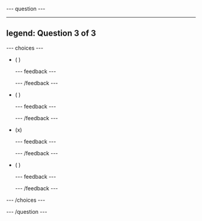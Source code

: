 \--- question ---

***

## legend: Question 3 of 3

\--- choices ---

- ( )

  \--- feedback ---

  \--- /feedback ---

- ( )

  \--- feedback ---

  \--- /feedback ---

- (x)

  \--- feedback ---

  \--- /feedback ---

- ( )

  \--- feedback ---

  \--- /feedback ---

\--- /choices ---

\--- /question ---
